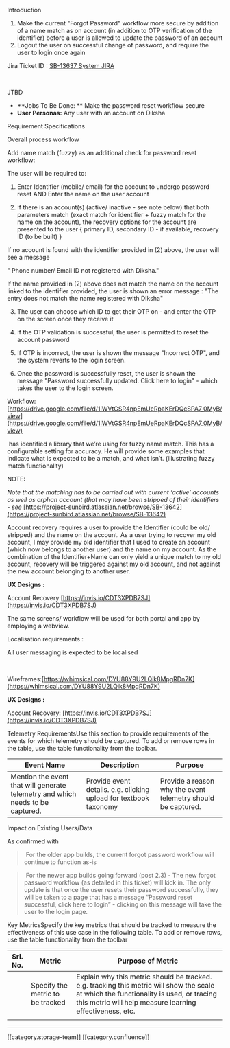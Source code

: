 



Introduction
1. Make the current "Forgot Password" workflow more secure by addition of a name match as on account (in addition to OTP verification of the identifier) before a user is allowed to update the password of an account
1. Logout the user on successful change of password, and require the user to login once again



Jira Ticket ID : [SB-13637 System JIRA](https:///browse/SB-13637)

 

JTBD
*  **Jobs To Be Done: ** Make the password reset workflow secure
*  **User Personas:**  Any user with an account on Diksha

Requirement Specifications

Overall process workflow

Add name match (fuzzy) as an additional check for password reset workflow:



The user will be required to:

1. Enter Identifier (mobile/ email) for the account to undergo password reset AND Enter the name on the user account

2. If there is an account(s) (active/ inactive - see note below) that both parameters match (exact match for identifier + fuzzy match for the name on the account), the recovery options for the account are presented to the user { primary ID, secondary ID - if available, recovery ID (to be built) }

If no account is found with the identifier provided in (2) above, the user will see a message

" Phone number/ Email ID not registered with Diksha."

If the name provided in (2) above does not match the name on the account linked to the identifier provided, the user is shown an error message : "The entry does not match the name registered with Diksha"

3. The user can choose which ID to get their OTP on - and enter the OTP on the screen once they receive it

4. If the OTP validation is successful, the user is permitted to reset the account password

5. If OTP is incorrect, the user is shown the message "Incorrect OTP", and the system reverts to the login screen.

6. Once the password is successfully reset, the user is shown the message "Password successfully updated. Click here to login" - which takes the user to the login screen.



Workflow: [https://drive.google.com/file/d/1IWVtGSR4npEmUeRpaKErDQcSPA7_0MyB/view](https://drive.google.com/file/d/1IWVtGSR4npEmUeRpaKErDQcSPA7_0MyB/view)



 has identified a library that we’re using for fuzzy name match. This has a configurable setting for accuracy. He will provide some examples that indicate what is expected to be a match, and what isn’t. (illustrating fuzzy match functionality)



NOTE:

 _Note that the matching has to be carried out with current ‘active’ accounts as well as orphan account (that may have been stripped of their identifiers - see_ [https://project-sunbird.atlassian.net/browse/SB-13642](https://project-sunbird.atlassian.net/browse/SB-13642)

Account recovery requires a user to provide the Identifier (could be old/ stripped) and the name on the account. As a user trying to recover my old account, I may provide my old identifier that I used to create an account (which now belongs to another user) and the name on my account. As the combination of the Identifier+Name can only yield a unique match to my old account, recovery will be triggered against my old account, and not against the new account belonging to another user.



 **UX Designs :** 

Account Recovery:[https://invis.io/CDT3XPDB7SJ](https://invis.io/CDT3XPDB7SJ)

The same screens/ workflow will be used for both portal and app by employing a webview.

Localisation requirements :

All user messaging is expected to be localised



  

Wireframes:[https://whimsical.com/DYU88Y9U2LQik8MpgRDn7K](https://whimsical.com/DYU88Y9U2LQik8MpgRDn7K)

 **UX Designs :** 

Account Recovery: [https://invis.io/CDT3XPDB7SJ](https://invis.io/CDT3XPDB7SJ)



Telemetry RequirementsUse this section to provide requirements of the events for which telemetry should be captured. To add or remove rows in the table, use the table functionality from the toolbar.    



| Event Name | Description | Purpose | 
|  --- |  --- |  --- | 
| Mention the event that will generate telemetry and which needs to be captured.  | Provide event details. e.g. clicking upload for textbook taxonomy  | Provide a reason why the event telemetry should be captured.  | 



Impact on Existing Users/Data 

As confirmed with 

> For the older app builds, the current forgot password workflow will continue to function as-is

> For the newer app builds going forward (post 2.3) - The new forgot password workflow (as detailed in this ticket) will kick in. The only update is that once the user resets their password successfully, they will be taken to a page that has a message “Password reset successful, click here to login” - clicking on this message will take the user to the login page.



Key MetricsSpecify the key metrics that should be tracked to measure the effectiveness of this use case in the following table. To add or remove rows, use the table functionality from the toolbar 



| Srl. No. | Metric | Purpose of Metric | 
|  --- |  --- |  --- | 
|  | Specify the metric to be tracked  | Explain why this metric should be tracked. e.g. tracking this metric will show the scale at which the functionality is used, or tracing this metric will help measure learning effectiveness, etc.  | 
|  |  |  | 





*****

[[category.storage-team]] 
[[category.confluence]] 
